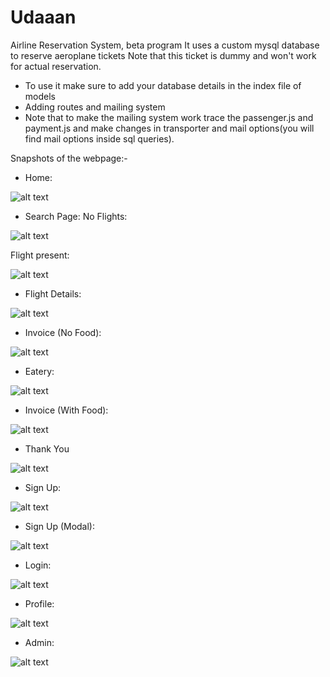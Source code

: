 # Udaaan

Airline Reservation System, beta program
It uses a custom mysql database to reserve aeroplane tickets
Note that this ticket is dummy and won't work for actual reservation.

* To use it make sure to add your database details in the index file of models
* Adding routes and mailing system
* Note that to make the mailing system work trace the passenger.js and payment.js and make changes in transporter and mail options(you will find mail options inside sql queries).

Snapshots of the webpage:-

* Home: 

![alt text](https://github.com/shivamsansare/Udaan/blob/master/SnapShots/Home.PNG)

* Search Page:
No Flights:

![alt text](https://github.com/shivamsansare/Udaan/blob/master/SnapShots/Search_No_Flights.PNG)

Flight present:

![alt text](https://github.com/shivamsansare/Udaan/blob/master/SnapShots/Search.PNG)

* Flight Details: 

![alt text](https://github.com/shivamsansare/Udaan/blob/master/SnapShots/Flight_Details.PNG)

* Invoice (No Food):

![alt text](https://github.com/shivamsansare/Udaan/blob/master/SnapShots/Final_Non_eatery.PNG)

* Eatery: 

![alt text](https://github.com/shivamsansare/Udaan/blob/master/SnapShots/Eatery.PNG)

* Invoice (With Food):

![alt text](https://github.com/shivamsansare/Udaan/blob/master/SnapShots/Final_Eatery.PNG)


* Thank You

![alt text](https://github.com/shivamsansare/Udaan/blob/master/SnapShots/Thank_you.PNG)


* Sign Up:

![alt text](https://github.com/shivamsansare/Udaan/blob/master/SnapShots/Sign_up.PNG)

* Sign Up (Modal):

![alt text](https://github.com/shivamsansare/Udaan/blob/master/SnapShots/Signup_modal.PNG)

* Login:

![alt text](https://github.com/shivamsansare/Udaan/blob/master/SnapShots/Login.PNG)

* Profile:

![alt text](https://github.com/shivamsansare/Udaan/blob/master/SnapShots/Profile_home.PNG)

* Admin:

![alt text](https://github.com/shivamsansare/Udaan/blob/master/SnapShots/Admin.PNG)

